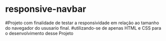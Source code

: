 # responsive-navbar

#Projeto com finalidade de testar a responsividade em relação ao tamanho do navegador do ususario final. #utilizando-se de apenas HTML e CSS para o desenvolvimento desse Projeto
